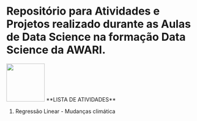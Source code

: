 # Repositório para Atividades e Projetos realizado durante as Aulas de Data Science na formação Data Science da AWARI.
<img src="https://awari.com.br/wp-content/uploads/2022/01/Logo.png" style="height: 100px; width:100px;"/>
**LISTA DE ATIVIDADES**

01. Regressão Linear - Mudanças climática
